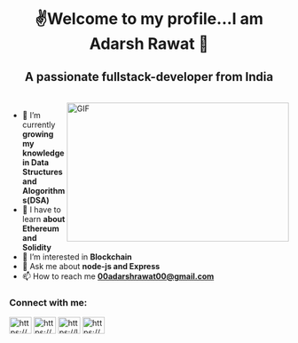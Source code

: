 <h1 align="center"> ✌️Welcome to my profile...I am Adarsh Rawat 🫰</h1>
<h2 align="center">A passionate fullstack-developer from India</h2>
<br>
<img align="right" alt="GIF" src="https://camo.githubusercontent.com/5ddf73ad3a205111cf8c686f687fc216c2946a75005718c8da5b837ad9de78c9/68747470733a2f2f7468756d62732e6766796361742e636f6d2f4576696c4e657874446576696c666973682d736d616c6c2e676966" width="400px" height="250" />

- 🔭 I’m currently **growing my knowledge in Data Structures and Alogorithms(DSA)**
- 🌱 I have to learn **about Ethereum and Solidity**
- 👯 I’m interested in **Blockchain**
- 💬 Ask me about **node-js and Express**
- 📫 How to reach me **00adarshrawat00@gmail.com**

<h3 align="left">Connect with me:</h3>
<p align="left">
<a href="https://www.linkedin.com/in/adarsh-rawat-238301214/" target="blank"><img align="center" src="https://raw.githubusercontent.com/rahuldkjain/github-profile-readme-generator/master/src/images/icons/Social/linked-in-alt.svg" alt="https://www.linkedin.com/in/adarsh-rawat-238301214/" height="30" width="40" /></a>
<a href="https://www.instagram.com/iadarshrawat/" target="blank"><img align="center" src="https://raw.githubusercontent.com/rahuldkjain/github-profile-readme-generator/master/src/images/icons/Social/instagram.svg" alt="https://www.instagram.com/iadarshrawat/" height="30" width="40" /></a>
<a href="https://leetcode.com/adarsh_rawat/" target="blank"><img align="center" src="https://raw.githubusercontent.com/rahuldkjain/github-profile-readme-generator/master/src/images/icons/Social/leet-code.svg" alt="https://leetcode.com/adarsh_rawat/" height="30" width="40" /></a>
<a href="https://auth.geeksforgeeks.org/user/https://auth.geeksforgeeks.org/user/00adarshrawat00/practice" target="blank"><img align="center" src="https://raw.githubusercontent.com/rahuldkjain/github-profile-readme-generator/master/src/images/icons/Social/geeks-for-geeks.svg" alt="https://auth.geeksforgeeks.org/user/00adarshrawat00/practice" height="30" width="40" /></a>
</p>

